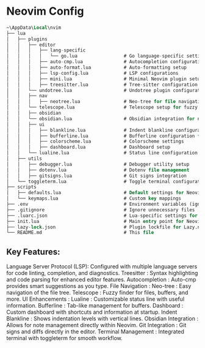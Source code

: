 # Neovim Config

```sql
~\AppData\Local\nvim
├── lua
│   ├── plugins
│   │   ├── editor
│   │   │   ├── lang-specific
│   │   │   │   └── go.lua                 # Go language-specific settings
│   │   │   ├── auto-cmp.lua               # Autocompletion configuration
│   │   │   ├── auto-format.lua            # Auto-formatting setup
│   │   │   ├── lsp-config.lua             # LSP configurations
│   │   │   ├── mini.lua                   # Minimal Neovim plugin setup
│   │   │   ├── treesitter.lua             # Tree-sitter configuration
│   │   └── undotree.lua                   # Undotree plugin configuration
│   │   ├── nav
│   │   │   ├── neotree.lua                # Neo-tree for file navigation
│   │   └── telescope.lua                  # Telescope setup for fuzzy finding
│   │   ├── obsidian
│   │   └── obsidian.lua                   # Obsidian integration for note-taking
│   │   ├── ui
│   │   │   ├── blankline.lua              # Indent blankline configuration
│   │   │   ├── bufferline.lua             # Bufferline configuration for tabs
│   │   │   ├── colorscheme.lua            # Colorscheme settings
│   │   │   ├── dashboard.lua              # Dashboard setup
│   │   └── lualine.lua                    # Status line configuration (lualine)
│   ├── utils
│   │   ├── debugger.lua                   # Debugger utility setup
│   │   ├── dotenv.lua                     # Dotenv file management
│   │   ├── gitsigns.lua                   # Git signs integration
│   └── toggleterm.lua                     # Toggle terminal configuration
├── scripts
│   ├── defaults.lua                       # Default settings for Neovim
│   └── keymaps.lua                        # Custom key mappings
├── .env                                   # Environment variables (ignored by Git)
├── .gitignore                             # Ignore unnecessary files
├── .luarc.json                            # Lua-specific settings for the project
├── init.lua                               # Main entry point for Neovim config
├── lazy-lock.json                         # Plugin lockfile for Lazy.nvim
└── README.md                              # This file

```

## Key Features:
Language Server Protocol (LSP): Configured with multiple language servers for code linting, completion, and diagnostics.
Treesitter                    : Syntax highlighting and code parsing for enhanced editor features.
Autocompletion                : Auto-cmp provides smart suggestions as you type.
File Navigation               :
Neo-tree                      : Easy navigation of the file tree.
Telescope                     : Fuzzy finder for files, buffers, and more.
UI Enhancements               :
Lualine                       : Customizable status line with useful information.
Bufferline                    : Tab-like management for buffers.
Dashboard                     : Custom dashboard with shortcuts and information at startup.
Indent Blankline              : Shows indentation levels with vertical lines.
Obsidian Integration          : Allows for note management directly within Neovim.
Git Integration               : Git signs and diffs directly in the editor.
Terminal Management           : Integrated terminal with toggleterm for smooth workflow.
